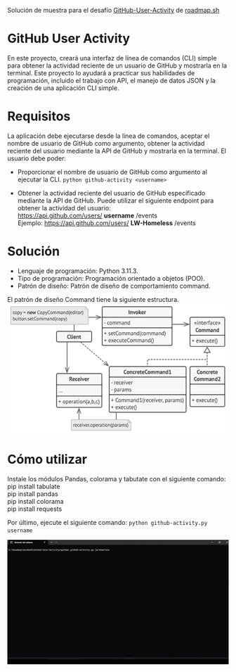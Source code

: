 Solución de muestra para el desafío [GitHub-User-Activity](https://roadmap.sh/projects/github-user-activity) de [roadmap.sh](https://roadmap.sh)

# GitHub User Activity
En este proyecto, creará una interfaz de línea de comandos (CLI) simple para obtener la actividad reciente de un usuario de GitHub y mostrarla en la terminal. Este proyecto lo ayudará a practicar sus habilidades de programación, incluido el trabajo con API, el manejo de datos JSON y la creación de una aplicación CLI simple.

# Requisitos
La aplicación debe ejecutarse desde la línea de comandos, aceptar el nombre de usuario de GitHub como argumento, obtener la actividad reciente del usuario mediante la API de GitHub y mostrarla en la terminal. El usuario debe poder:

- Proporcionar el nombre de usuario de GitHub como argumento al ejecutar la CLI.
`python github-activity <username>`

- Obtener la actividad reciente del usuario de GitHub especificado mediante la API de GitHub. Puede utilizar el siguiente endpoint para obtener la actividad del usuario:  
https://api.github.com/users/ **username** /events  
Ejemplo: https://api.github.com/users/ **LW-Homeless** /events

# Solución
- Lenguaje de programación: Python 3.11.3.
- Tipo de programación: Programación orientado a objetos (POO).
- Patrón de diseño: Patrón de diseño de comportamiento command.

El patrón de diseño Command tiene la siguiente estructura.
![image](https://github.com/LW-Homeless/roadmap/blob/main/backend/task-tracker/structure.png) 

# Cómo utilizar
Instale los módulos Pandas, colorama y tabutate con el siguiente comando:  
pip install tabulate  
pip install pandas  
pip install colorama  
pip install requests  

Por último, ejecute el siguiente comando:
`python github-activity.py username`

![video](https://github.com/LW-Homeless/roadmap/blob/main/backend/GitHub-User-Activity/video.gif)
